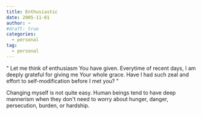```yaml
---
title: Enthusiastic
date: 2005-11-01
author: ~
#draft: true
categories:
  - personal
tag:
  - personal
---
```




" Let me think of enthusiasm You have given.
Everytime of recent days, I am deeply grateful for giving me Your whole grace.
Have I had such zeal and effort to self-modification before I met you? "

Changing myself is not quite easy.
Human beings tend to have deep mannerism when they don't need to worry about
hunger, danger, persecution, burden, or hardship.


 






